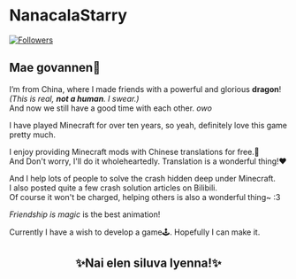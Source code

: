 # NanacalaStarry
[![Followers](https://bilistats.lonelyion.com/followers?uid=262366744 "Bilibili Fans")](https://space.bilibili.com/262366744)

## Mae govannen👋

I’m from China, where I made friends with a powerful and glorious **dragon**! _(This is real, **not a human**. I swear.)_  
And now we still have a good time with each other. *owo*

I have played Minecraft for over ten years, so yeah, definitely love this game pretty much.  

I enjoy providing Minecraft mods with Chinese translations for free.📜  
And Don't worry, I'll do it wholeheartedly. Translation is a wonderful thing!❤️

And I help lots of people to solve the crash hidden deep under Minecraft.   
I also posted quite a few crash solution articles on Bilibili.  
Of course it won't be charged, helping others is also a wonderful thing~ :3

_Friendship is magic_ is the best animation!  

Currently I have a wish to develop a game🕹️. Hopefully I can make it.  

## <center>✨Nai elen siluva lyenna!✨</center>
